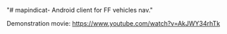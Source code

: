 "# mapindicat- Android client for FF vehicles nav." 

Demonstration movie: https://www.youtube.com/watch?v=AkJWY34rhTk
